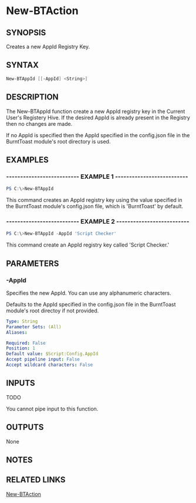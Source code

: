 # New-BTAction

## SYNOPSIS

Creates a new AppId Registry Key.

## SYNTAX

```powershell
New-BTAppId [[-AppId] <String>]
```

## DESCRIPTION

The New-BTAppId function create a new AppId registry key in the Current User's Registery Hive. If the desired AppId is already present in the Registry then no changes are made.

If no AppId is specified then the AppId specified in the config.json file in the BurntToast module's root directory is used.

## EXAMPLES

### -------------------------- EXAMPLE 1 --------------------------

```powershell
PS C:\>New-BTAppId
```

This command creates an AppId registry key using the value specified in the BurntToast module's config.json file, which is 'BurntToast' by default.

### -------------------------- EXAMPLE 2 --------------------------

```powershell
PS C:\>New-BTAppId -AppId 'Script Checker'
```

This command create an AppId registry key called 'Script Checker.'

## PARAMETERS

### -AppId

Specifies the new AppId. You can use any alphanumeric characters.

Defaults to the AppId specified in the config.json file in the BurntToast module's root directoy if not provided.

```yaml
Type: String
Parameter Sets: (All)
Aliases:

Required: False
Position: 1
Default value: $Script:Config.AppId
Accept pipeline input: False
Accept wildcard characters: False
```

## INPUTS

TODO

You cannot pipe input to this function.

## OUTPUTS

None

## NOTES

## RELATED LINKS

[New-BTAction](https://github.com/Windos/BurntToast/blob/master/Help/New-BTAppId.md)
